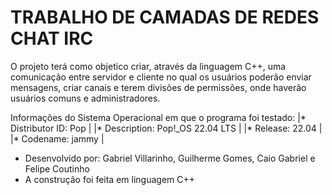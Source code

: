 # TRABALHO DE CAMADAS DE REDES CHAT IRC
O projeto terá como objetico criar, através da linguagem C++, uma comunicação entre servidor e cliente no qual os usuários poderão enviar mensagens, criar canais e terem divisões de permissões, onde haverão usuários comuns e administradores.

Informações do Sistema Operacional em que o programa foi testado:
|* Distributor ID:	Pop            |
|* Description:	Pop!_OS 22.04 LTS | 
|* Release:	22.04                 |  
|* Codename: jammy                |
 
 
 - Desenvolvido por: Gabriel Villarinho, Guilherme Gomes, Caio Gabriel e Felipe Coutinho
 - A construção foi feita em linguagem C++
